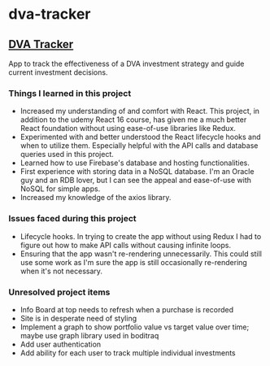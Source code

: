 # dva-tracker
## [DVA Tracker](https://dva-tracker.firebaseapp.com)
App to track the effectiveness of a DVA investment strategy and guide current investment decisions.

### Things I learned in this project

- Increased my understanding of and comfort with React. This project, in addition to the udemy React 16 course, has given me a much better React foundation without using ease-of-use libraries like Redux.
- Experimented with and better understood the React lifecycle hooks and when to utilize them. Especially helpful with the API calls and database queries used in this project.
- Learned how to use Firebase's database and hosting functionalities.
- First experience with storing data in a NoSQL database. I'm an Oracle guy and an RDB lover, but I can see the appeal and ease-of-use with NoSQL for simple apps.
- Increased my knowledge of the axios library.


### Issues faced during this project

- Lifecycle hooks. In trying to create the app without using Redux I had to figure out how to make API calls without causing infinite loops.
- Ensuring that the app wasn't re-rendering unnecessarily. This could still use some work as I'm sure the app is still occasionally re-rendering when it's not necessary.


### Unresolved project items

- Info Board at top needs to refresh when a purchase is recorded
- Site is in desperate need of styling
- Implement a graph to show portfolio value vs target value over time; maybe use graph library used in boditraq
- Add user authentication
- Add ability for each user to track multiple individual investments
